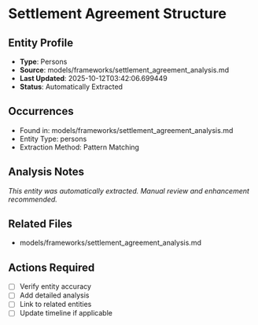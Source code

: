 # Settlement Agreement Structure

## Entity Profile
- **Type**: Persons
- **Source**: models/frameworks/settlement_agreement_analysis.md
- **Last Updated**: 2025-10-12T03:42:06.699449
- **Status**: Automatically Extracted

## Occurrences
- Found in: models/frameworks/settlement_agreement_analysis.md
- Entity Type: persons
- Extraction Method: Pattern Matching

## Analysis Notes
*This entity was automatically extracted. Manual review and enhancement recommended.*

## Related Files
- models/frameworks/settlement_agreement_analysis.md

## Actions Required
- [ ] Verify entity accuracy
- [ ] Add detailed analysis
- [ ] Link to related entities
- [ ] Update timeline if applicable

